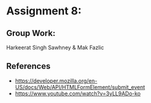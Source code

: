 # Assignment 8:
## Group Work:
Harkeerat Singh Sawhney & Mak Fazlic

## References
- https://developer.mozilla.org/en-US/docs/Web/API/HTMLFormElement/submit_event
- https://www.youtube.com/watch?v=3yLL9ADo-ko